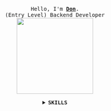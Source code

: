 <p align="center">
  <br>
  <samp>
    Hello, I'm <b><a rel="nofollow noopener noreferrer" target="_blank" href="https://github.com/glided">Don</a></b>.
    <br>(Entry Level) Backend Developer<br>

</samp>

  
  
 
  <img src="https://user-images.githubusercontent.com/78625896/156095506-f04a4f83-6048-4dba-bdd4-d5b7ef408679.gif" width="200"/>

<details align="center">


</samp>

<summary> <b> <samp> SKILLS </samp></b></summary>
<samp>
 <b><h2 style="color: #fc6203">&nbsp;  </h2> </b>
<img width ='32px' src ='https://raw.githubusercontent.com/rahulbanerjee26/githubAboutMeGenerator/main/icons/python.svg'> </a>
  <img width ='32px' src ='https://raw.githubusercontent.com/rahulbanerjee26/githubAboutMeGenerator/main/icons/cpp.svg'> </a>
